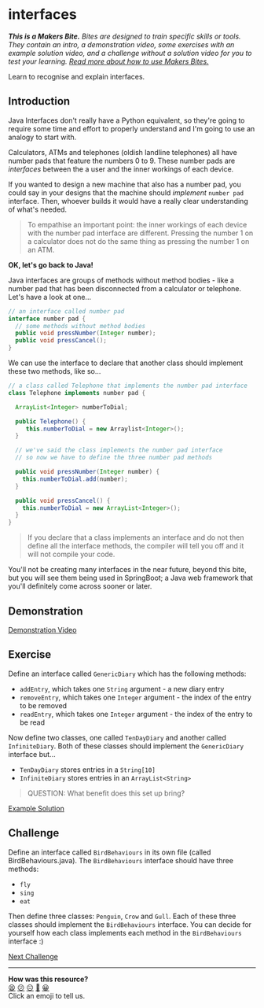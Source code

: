 # interfaces

_**This is a Makers Bite.** Bites are designed to train specific skills or
tools. They contain an intro, a demonstration video, some exercises with an
example solution video, and a challenge without a solution video for you to test
your learning. [Read more about how to use Makers
Bites.](https://github.com/makersacademy/course/blob/main/labels/bites.md)_

<!-- OMITTED -->

Learn to recognise and explain interfaces.

## Introduction

Java Interfaces don't really have a Python equivalent, so they're going to require some time and effort to properly understand and I'm going to use an analogy to start with.

Calculators, ATMs and telephones (oldish landline telephones) all have number pads that feature the numbers 0 to 9. These number pads are _interfaces_ between the a user and the inner workings of each device.

If you wanted to design a new machine that also has a number pad, you could say in your designs that the machine should _implement_ `number pad` interface. Then, whoever builds it would have a really clear understanding of what's needed.

> To empathise an important point: the inner workings of each device with the number pad interface are different. Pressing the number 1 on a calculator does not do the same thing as pressing the number 1 on an ATM.

**OK, let's go back to Java!**

Java interfaces are groups of methods without method bodies - like a number pad that has been disconnected from a calculator or telephone. Let's have a look at one...

```java
// an interface called number pad
interface number pad {
  // some methods without method bodies
  public void pressNumber(Integer number);
  public void pressCancel();
}
```

We can use the interface to declare that another class should implement these two methods, like so...

```java
// a class called Telephone that implements the number pad interface
class Telephone implements number pad {

  ArrayList<Integer> numberToDial;

  public Telephone() {
     this.numberToDial = new Arraylist<Integer>();
  }

  // we've said the class implements the number pad interface
  // so now we have to define the three number pad methods

  public void pressNumber(Integer number) {
    this.numberToDial.add(number);
  }

  public void pressCancel() {
    this.numberToDial = new ArrayList<Integer>();
  }
}
```

> If you declare that a class implements an interface and do not then define all the interface methods, the compiler will tell you off and it will not compile your code.

You'll not be creating many interfaces in the near future, beyond this bite, but you will see them being used in SpringBoot; a Java web framework that you'll definitely come across sooner or later.

## Demonstration

<!-- OMITTED -->

[Demonstration Video]()

## Exercise

Define an interface called `GenericDiary` which has the following methods:
- `addEntry`, which takes one `String` argument  - a new diary entry
- `removeEntry`, which takes one `Integer` argument - the index of the entry to be removed
- `readEntry`, which takes one `Integer` argument - the index of the entry to be read

Now define two classes, one called `TenDayDiary` and another called `InfiniteDiary`. Both of these classes should implement the `GenericDiary` interface but...

- ``TenDayDiary`` stores entries in a `String[10]`
- ``InfiniteDiary`` stores entries in an `ArrayList<String>`

> QUESTION: What benefit does this set up bring?

[Example Solution]()

## Challenge

Define an interface called `BirdBehaviours` in its own file (called BirdBehaviours.java). The `BirdBehaviours` interface should have three methods:
- `fly`
- `sing`
- `eat`

Then define three classes: `Penguin`, `Crow` and `Gull`. Each of these three classes should implement the `BirdBehaviours` interface. You can decide for yourself how each class implements each method in the `BirdBehaviours` interface :)




[Next Challenge](13_tdd_bite.md)

<!-- BEGIN GENERATED SECTION DO NOT EDIT -->

---

**How was this resource?**  
[😫](https://airtable.com/shrUJ3t7KLMqVRFKR?prefill_Repository=makersacademy%2Fjava-fundamentals-with-intellij&prefill_File=bites%2F12_interfaces_bite.md&prefill_Sentiment=😫) [😕](https://airtable.com/shrUJ3t7KLMqVRFKR?prefill_Repository=makersacademy%2Fjava-fundamentals-with-intellij&prefill_File=bites%2F12_interfaces_bite.md&prefill_Sentiment=😕) [😐](https://airtable.com/shrUJ3t7KLMqVRFKR?prefill_Repository=makersacademy%2Fjava-fundamentals-with-intellij&prefill_File=bites%2F12_interfaces_bite.md&prefill_Sentiment=😐) [🙂](https://airtable.com/shrUJ3t7KLMqVRFKR?prefill_Repository=makersacademy%2Fjava-fundamentals-with-intellij&prefill_File=bites%2F12_interfaces_bite.md&prefill_Sentiment=🙂) [😀](https://airtable.com/shrUJ3t7KLMqVRFKR?prefill_Repository=makersacademy%2Fjava-fundamentals-with-intellij&prefill_File=bites%2F12_interfaces_bite.md&prefill_Sentiment=😀)  
Click an emoji to tell us.

<!-- END GENERATED SECTION DO NOT EDIT -->
